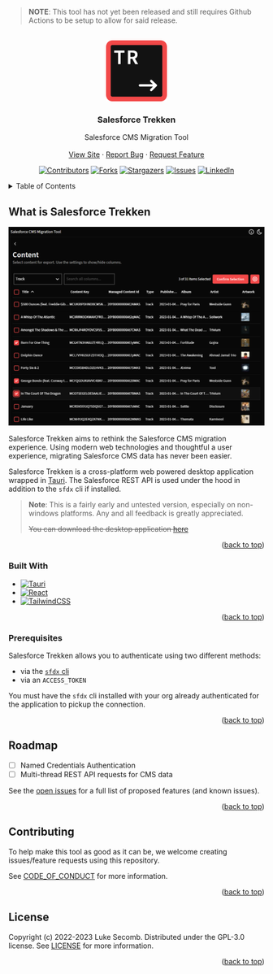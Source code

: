 <a name="readme-top"></a>

> **NOTE**: This tool has not yet been released and still requires Github Actions to be setup to allow for said release.

<!-- PROJECT LOGO -->
<br />
<div align="center">
  <a href="https://github.com/lukethacoder/salesforce-trekken">
    <img src="./docs/logo.png" alt="Logo" width="120" height="120">
  </a>

<h3 align="center">Salesforce Trekken</h3>
  <p align="center">
    Salesforce CMS Migration Tool
    <br />
    <br />
    <a href="https://trekken.lukesecomb.digital">View Site</a>
    ·
    <a href="https://github.com/lukethacoder/salesforce-trekken/issues">Report Bug</a>
    ·
    <a href="https://github.com/lukethacoder/salesforce-trekken/issues">Request Feature</a>
  </p>

[![Contributors][contributors-shield]][contributors-url]
[![Forks][forks-shield]][forks-url]
[![Stargazers][stars-shield]][stars-url]
[![Issues][issues-shield]][issues-url]
[![LinkedIn][linkedin-shield]][linkedin-url]

</div>

<!-- TABLE OF CONTENTS -->
<details>
  <summary>Table of Contents</summary>
  <ol>
    <li>
      <a href="#about-the-project">About The Project</a>
      <ul>
        <li><a href="#built-with">Built With</a></li>
      </ul>
    </li>
    <li><a href="#prerequisites">Prerequisites</a></li>
    <!-- <li><a href="#usage">Usage</a></li> -->
    <!-- <li><a href="#roadmap">Roadmap</a></li> -->
    <li><a href="#contributing">Contributing</a></li>
    <li><a href="#license">License</a></li>
  </ol>
</details>

<!-- ABOUT THE PROJECT -->

## What is Salesforce Trekken

[![Salesforce Trekken Screen Shot][product-screenshot]](https://trekken.lukesecomb.digital)

Salesforce Trekken aims to rethink the Salesforce CMS migration experience. Using modern web technologies and thoughtful a user experience, migrating Salesforce CMS data has never been easier.

Salesforce Trekken is a cross-platform web powered desktop application wrapped in [Tauri](https://tauri.app/). The Salesforce REST API is used under the hood in addition to the `sfdx` cli if installed.

<!-- The word "Trekken" comes from the Dutch word for "pull". Why Dutch? Because I'm currently in the Netherlands so it felt fitting to give this a Dutch name. -->

> **Note**: This is a fairly early and untested version, especially on non-windows platforms. Any and all feedback is greatly appreciated.
>
> ~~You can download the desktop application [here](https://lukesecomb.digital)~~

<p align="right">(<a href="#readme-top">back to top</a>)</p>

### Built With

- [![Tauri][tauri]][tauri-url]
- [![React][react.js]][react-url]
- [![TailwindCSS][tailwindcss]][tailwindcss-url]

<p align="right">(<a href="#readme-top">back to top</a>)</p>

### Prerequisites

Salesforce Trekken allows you to authenticate using two different methods:

- via the [`sfdx` cli](https://developer.salesforce.com/docs/atlas.en-us.sfdx_setup.meta/sfdx_setup/sfdx_setup_install_cli.htm)
- via an `ACCESS_TOKEN`

You must have the `sfdx` cli installed with your org already authenticated for the application to pickup the connection.

<p align="right">(<a href="#readme-top">back to top</a>)</p>

<!-- ROADMAP -->

## Roadmap

- [ ] Named Credentials Authentication
- [ ] Multi-thread REST API requests for CMS data

See the [open issues](https://github.com/lukethacoder/salesforce-trekken/issues) for a full list of proposed features (and known issues).

<p align="right">(<a href="#readme-top">back to top</a>)</p>

<!-- CONTRIBUTING -->

## Contributing

To help make this tool as good as it can be, we welcome creating issues/feature requests using this repository.

See [CODE_OF_CONDUCT](https://github.com/lukethacoder/salesforce-trekken/blob/main/CODE_OF_CONDUCT) for more information.

<p align="right">(<a href="#readme-top">back to top</a>)</p>

<!-- LICENSE -->

## License

Copyright (c) 2022-2023 Luke Secomb. Distributed under the GPL-3.0 license. See [LICENSE](https://github.com/lukethacoder/salesforce-trekken/blob/main/LICENSE) for more information.

<p align="right">(<a href="#readme-top">back to top</a>)</p>

<!-- MARKDOWN LINKS & IMAGES -->
<!-- https://www.markdownguide.org/basic-syntax/#reference-style-links -->

[contributors-shield]: https://img.shields.io/github/contributors/lukethacoder/salesforce-trekken.svg?style=for-the-badge
[contributors-url]: https://github.com/lukethacoder/salesforce-trekken/graphs/contributors
[forks-shield]: https://img.shields.io/github/forks/lukethacoder/salesforce-trekken.svg?style=for-the-badge
[forks-url]: https://github.com/lukethacoder/salesforce-trekken/network/members
[stars-shield]: https://img.shields.io/github/stars/lukethacoder/salesforce-trekken.svg?style=for-the-badge
[stars-url]: https://github.com/lukethacoder/salesforce-trekken/stargazers
[issues-shield]: https://img.shields.io/github/issues/lukethacoder/salesforce-trekken.svg?style=for-the-badge
[issues-url]: https://github.com/lukethacoder/salesforce-trekken/issues
[linkedin-shield]: https://img.shields.io/badge/-LinkedIn-black.svg?style=for-the-badge&logo=linkedin&colorB=0A66C2
[linkedin-url]: https://linkedin.com/in/luke-secomb/
[product-screenshot]: docs/screenshot.png
[tauri-url]: https://tauri.app/
[tauri]: https://img.shields.io/badge/tauri-242526?style=for-the-badge&logo=tauri
[react.js]: https://img.shields.io/badge/React-20232A?style=for-the-badge&logo=react&logoColor=61DAFB
[react-url]: https://reactjs.org/
[tailwindcss]: https://img.shields.io/badge/TailwindCSS-0f172a?style=for-the-badge&logo=tailwindcss&logoColor=38bdf8
[tailwindcss-url]: https://tailwindcss.com/
